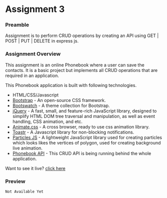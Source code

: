 # Assignment 3

### Preamble

Assignment is to perform CRUD operations by creating an API using GET | POST | PUT | DELETE in express js.

### Assignment Overview

This assignment is an online Phonebook where a user can save the contacts. It is a basic project but implements all CRUD operations that are required in an application.

This Phonebook application is built with following technologies.

- HTML/CSS/Javascript
- [Bootstrap](https://getbootstrap.com/ "Bootstrap") - An open-source CSS framework.
- [Bootswatch](https://bootswatch.com/ "Bootswatch") - A theme collection for Bootstrap.
- [jQuery](https://jquery.com/ "jQuery") - A fast, small, and feature-rich JavaScript library, designed to simplify HTML DOM tree traversal and manipulation, as well as event handling, CSS animation, and etc.
- [Animate.css](https://animate.style/ "Animate.css") - A cross browser, ready to use css animation library.
- [Toastr](https://codeseven.github.io/toastr/ "Toastr") - A Javascript library for non-blocking notifications.
- [Particles JS](https://vincentgarreau.com/particles.js/ "Particles JS") - A lightweight JavaScript library used for creating particles which looks likes the vertices of polygon, used for creating background live animation.
- [Phonebook API](https://coinmarketcap.com/ "Phonebook API") - This CRUD API is being running behind the whole application.

Want to see it live? [click here](https://theabacus.netlify.app/ "click here")

### Preview

<!-- [![Webpage Preview](./asset/imgs/site-preview.png "Webpage Preview")](https://theabacus.netlify.app/ "Webpage Preview") -->

```Not Available Yet```
